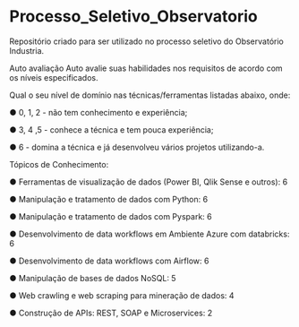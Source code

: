 # Processo_Seletivo_Observatorio

Repositório criado para ser utilizado no processo seletivo do Observatório Industria.

Auto avaliação 
Auto avalie suas habilidades nos requisitos de acordo com os níveis especificados. 

Qual o seu nível de domínio nas técnicas/ferramentas listadas abaixo, onde:   

<p> ● 0, 1, 2 - não tem conhecimento e experiência; </p>
<p> ● 3, 4 ,5 - conhece a técnica e tem pouca experiência; </p>
<p> ● 6 - domina a técnica  e já desenvolveu vários projetos utilizando-a. </p>

<p> Tópicos de Conhecimento: </p>
<p> ● Ferramentas de visualização de dados (Power BI, Qlik Sense e outros): 6 </p>
<p> ● Manipulação e tratamento de dados com Python: 6 </p>
<p> ● Manipulação e tratamento de dados com Pyspark: 6 </p> 
<p> ● Desenvolvimento de data workflows em Ambiente Azure com databricks: 6 </p>
<p> ● Desenvolvimento de data workflows com Airflow: 6 </p>
<p> ● Manipulação de bases de dados NoSQL: 5 </p>
<p> ● Web crawling e web scraping para mineração de dados: 4 </p>
<p> ● Construção de APIs: REST, SOAP e Microservices: 2 </p>
